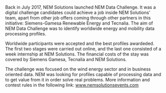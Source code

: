 Back in July 2017, NEM Solutions launched NEM Data Challenge. It was a digital challenge candidates could achieve a job inside NEM Solutions’ team, apart from other job offers coming through other partners in this initiative: Siemens-Gamesa Renewable Energy and Tecnalia. The aim of NEM Data Challenge was to identify worldwide energy and mobility data processing profiles.

Worldwide participants were accepted and the best profiles awardeded. The first two stages were carried out online, and the last one consisted of a week internship at NEM Solutions. The financial costs of the stay was covered by Siemens Gamesa, Tecnalia and NEM Solutions.

The challenge was focused on the wind energy sector and in business oriented data. NEM was looking for profiles capable of processing data and to get value from it in order solve real problems. More information and contest rules in the following link: www.nemsolutionsevents.com
